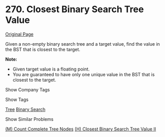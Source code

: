 # 270. Closest Binary Search Tree Value

[Original Page](https://leetcode.com/problems/closest-binary-search-tree-value/)

Given a non-empty binary search tree and a target value, find the value in the BST that is closest to the target.

**Note:**  

*   Given target value is a floating point.
*   You are guaranteed to have only one unique value in the BST that is closest to the target.

<div>

<div id="company_tags" class="btn btn-xs btn-warning">Show Company Tags</div>

<span class="hidebutton" style="display: none;">[Microsoft](/company/microsoft/) [Google](/company/google/) [Snapchat](/company/snapchat/)</span></div>

<div>

<div id="tags" class="btn btn-xs btn-warning">Show Tags</div>

<span class="hidebutton">[Tree](/tag/tree/) [Binary Search](/tag/binary-search/)</span></div>

<div>

<div id="similar" class="btn btn-xs btn-warning">Show Similar Problems</div>

<span class="hidebutton">[(M) Count Complete Tree Nodes](/problems/count-complete-tree-nodes/) [(H) Closest Binary Search Tree Value II](/problems/closest-binary-search-tree-value-ii/)</span></div>